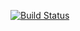 [![Build Status](https://github.com/Vladoochka/Beard1/actions/workflows/flake8.yml/badge.svg?branch=master)](https://github.com/Vladoochka/Beard1/actions/workflows/flake8.yml)
